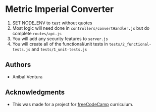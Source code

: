 # Metric Imperial Converter

1) SET NODE_ENV to `test` without quotes
2) Most logic will need done in `controllers/convertHandler.js` but do complete `routes/api.js`
3) You will add any security features to `server.js`
4) You will create all of the functional/unit tests in `tests/2_functional-tests.js` and `tests/1_unit-tests.js`

## Authors

- Anibal Ventura

## Acknowledgments

- This was made for a project for [freeCodeCamp](https://www.freecodecamp.org/) curriculum.